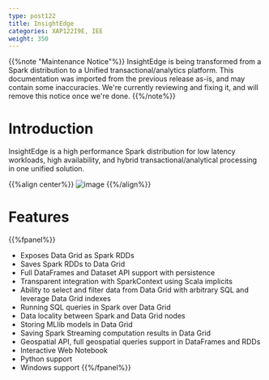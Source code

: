 ```yaml
---
type: post122
title: InsightEdge
categories: XAP122I9E, IEE
weight: 350
---
```


{{%note "Maintenance Notice"%}}
InsightEdge is being transformed from a Spark distribution to a Unified transactional/analytics platform. This documentation was imported from the previous release as-is, and may contain some inaccuracies. We're currently reviewing and fixing it, and will remove this notice once we're done.
{{%/note%}}

# Introduction

InsightEdge is a high performance Spark distribution for low latency workloads, high availability, and hybrid transactional/analytical processing in one unified solution.

{{%align center%}}
![image](/attachment_files/insightedge_arch.png)
{{%/align%}}


# Features

{{%fpanel%}}
* Exposes Data Grid as Spark RDDs
* Saves Spark RDDs to Data Grid
* Full DataFrames and Dataset API support with persistence
* Transparent integration with SparkContext using Scala implicits
* Ability to select and filter data from Data Grid with arbitrary SQL and leverage Data Grid indexes
* Running SQL queries in Spark over Data Grid
* Data locality between Spark and Data Grid nodes
* Storing MLlib models in Data Grid
* Saving Spark Streaming computation results in Data Grid
* Geospatial API, full geospatial queries support in DataFrames and RDDs
* Interactive Web Notebook
* Python support
* Windows support
{{%/fpanel%}}
